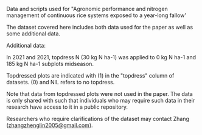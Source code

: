 Data and scripts used for "Agronomic performance and nitrogen management of continuous rice systems exposed to a year-long fallow'

The dataset covered here includes both data used for the paper as well as some additional data. 

Additional data: 

In 2021 and 2021, topdress N (30 kg N ha-1) was applied to 0 kg N ha-1 and 185 kg N ha-1 subplots midseason. 

Topdressed plots are indicated with (1) in the "topdress" column of datasets. (0) and NIL refers to no topdress. 

Note that data from topdressed plots were not used in the paper. The data is only shared with such that individuals who may require such data in their research have access to it in a public repository. 

Researchers who require clarifications of the dataset may contact Zhang (zhangzhenglin2005@gmail.com). 
